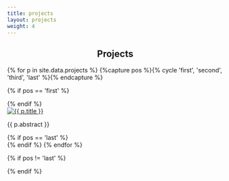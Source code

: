 ```yaml
---
title: projects
layout: projects
weight: 4
---
```


<section>
	<h1 style = "text-align: center;">Projects</h1>
</section>

<section class = "projects" style = "max-width: 1400px; margin-left: auto; margin-right: auto;">

{% for p in site.data.projects %}
{%capture pos %}{% cycle 'first', 'second', 'third', 'last' %}{% endcapture %}


{% if pos == 'first' %}
<div class='grid no-gutters'>
{% endif %}
<div class='unit one-quarter'>
<a href="{{ p.link }}"><img src='img/{{ p.picture }}' onmouseover="this.src='img/{{ p.picture_change }}'" onmouseout="this.src='img/{{ p.picture }}'" alt="{{ p.title }}" /></a><p>{{ p.abstract }}</p>
</div>
{% if pos == 'last' %}
</div> <!-- grid -->
<div class="clearfix"></div>
{% endif %}
{% endfor %}

{% if pos != 'last' %}
</div> <!-- grid -->
<div class="clearfix"></div>
{% endif %}

</section>
